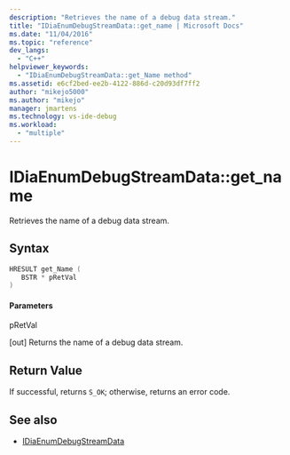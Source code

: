 ```yaml
---
description: "Retrieves the name of a debug data stream."
title: "IDiaEnumDebugStreamData::get_name | Microsoft Docs"
ms.date: "11/04/2016"
ms.topic: "reference"
dev_langs:
  - "C++"
helpviewer_keywords:
  - "IDiaEnumDebugStreamData::get_Name method"
ms.assetid: e6cf2bed-ee2b-4122-886d-c20d93df7ff2
author: "mikejo5000"
ms.author: "mikejo"
manager: jmartens
ms.technology: vs-ide-debug
ms.workload:
  - "multiple"
---
```

# IDiaEnumDebugStreamData::get_name
Retrieves the name of a debug data stream.

## Syntax

```C++
HRESULT get_Name ( 
   BSTR * pRetVal
)
```

#### Parameters
 pRetVal

[out] Returns the name of a debug data stream.

## Return Value
 If successful, returns `S_OK`; otherwise, returns an error code.

## See also
- [IDiaEnumDebugStreamData](../../debugger/debug-interface-access/idiaenumdebugstreamdata.md)
